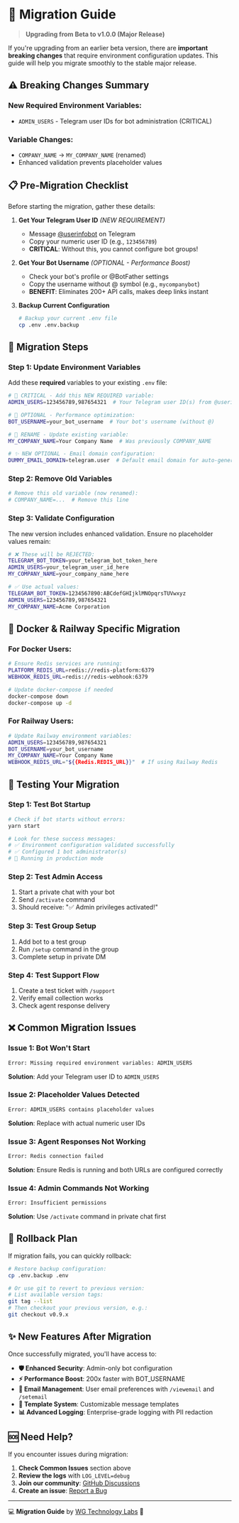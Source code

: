 # 🔄 Migration Guide

> **Upgrading from Beta to v1.0.0 (Major Release)**

If you're upgrading from an earlier beta version, there are **important breaking changes** that require environment configuration updates. This guide will help you migrate smoothly to the stable major release.

## ⚠️ Breaking Changes Summary

### **New Required Environment Variables:**

- `ADMIN_USERS` - Telegram user IDs for bot administration (CRITICAL)

### **Variable Changes:**

- `COMPANY_NAME` → `MY_COMPANY_NAME` (renamed)
- Enhanced validation prevents placeholder values

## 📋 Pre-Migration Checklist

Before starting the migration, gather these details:

1. **Get Your Telegram User ID** *(NEW REQUIREMENT)*
   - Message [@userinfobot](https://t.me/userinfobot) on Telegram
   - Copy your numeric user ID (e.g., `123456789`)
   - **CRITICAL**: Without this, you cannot configure bot groups!

2. **Get Your Bot Username** *(OPTIONAL - Performance Boost)*
   - Check your bot's profile or @BotFather settings
   - Copy the username without @ symbol (e.g., `mycompanybot`)
   - **BENEFIT**: Eliminates 200+ API calls, makes deep links instant

3. **Backup Current Configuration**

   ```bash
   # Backup your current .env file
   cp .env .env.backup
   ```

## 🚀 Migration Steps

### Step 1: Update Environment Variables

Add these **required** variables to your existing `.env` file:

```bash
# 🚨 CRITICAL - Add this NEW REQUIRED variable:
ADMIN_USERS=123456789,987654321  # Your Telegram user ID(s) from @userinfobot

# 🚀 OPTIONAL - Performance optimization:
BOT_USERNAME=your_bot_username  # Your bot's username (without @)

# 🔄 RENAME - Update existing variable:
MY_COMPANY_NAME=Your Company Name  # Was previously COMPANY_NAME

# ✨ NEW OPTIONAL - Email domain configuration:
DUMMY_EMAIL_DOMAIN=telegram.user  # Default email domain for auto-generated emails
```

### Step 2: Remove Old Variables

```bash
# Remove this old variable (now renamed):
# COMPANY_NAME=...  # Remove this line
```

### Step 3: Validate Configuration

The new version includes enhanced validation. Ensure no placeholder values remain:

```bash
# ❌ These will be REJECTED:
TELEGRAM_BOT_TOKEN=your_telegram_bot_token_here
ADMIN_USERS=your_telegram_user_id_here
MY_COMPANY_NAME=your_company_name_here

# ✅ Use actual values:
TELEGRAM_BOT_TOKEN=1234567890:ABCdefGHIjklMNOpqrsTUVwxyz
ADMIN_USERS=123456789,987654321
MY_COMPANY_NAME=Acme Corporation
```

## 🐳 Docker & Railway Specific Migration

### **For Docker Users:**

```bash
# Ensure Redis services are running:
PLATFORM_REDIS_URL=redis://redis-platform:6379
WEBHOOK_REDIS_URL=redis://redis-webhook:6379

# Update docker-compose if needed
docker-compose down
docker-compose up -d
```

### **For Railway Users:**

```bash
# Update Railway environment variables:
ADMIN_USERS=123456789,987654321
BOT_USERNAME=your_bot_username
MY_COMPANY_NAME=Your Company Name
WEBHOOK_REDIS_URL="${{Redis.REDIS_URL}}"  # If using Railway Redis
```

## 🧪 Testing Your Migration

### Step 1: Test Bot Startup

```bash
# Check if bot starts without errors:
yarn start

# Look for these success messages:
# ✅ Environment configuration validated successfully
# ✅ Configured 1 bot administrator(s)
# 🚀 Running in production mode
```

### Step 2: Test Admin Access

1. Start a private chat with your bot
2. Send `/activate` command
3. Should receive: "✅ Admin privileges activated!"

### Step 3: Test Group Setup

1. Add bot to a test group
2. Run `/setup` command in the group
3. Complete setup in private DM

### Step 4: Test Support Flow

1. Create a test ticket with `/support`
2. Verify email collection works
3. Check agent response delivery

## ❌ Common Migration Issues

### Issue 1: Bot Won't Start

```bash
Error: Missing required environment variables: ADMIN_USERS
```

**Solution**: Add your Telegram user ID to `ADMIN_USERS`

### Issue 2: Placeholder Values Detected

```bash
Error: ADMIN_USERS contains placeholder values
```

**Solution**: Replace with actual numeric user IDs

### Issue 3: Agent Responses Not Working

```bash
Error: Redis connection failed
```

**Solution**: Ensure Redis is running and both URLs are configured correctly

### Issue 4: Admin Commands Not Working

```bash
Error: Insufficient permissions
```

**Solution**: Use `/activate` command in private chat first

## 🔧 Rollback Plan

If migration fails, you can quickly rollback:

```bash
# Restore backup configuration:
cp .env.backup .env

# Or use git to revert to previous version:
# List available version tags:
git tag --list
# Then checkout your previous version, e.g.:
git checkout v0.9.x
```

## ✨ New Features After Migration

Once successfully migrated, you'll have access to:

- **🛡️ Enhanced Security**: Admin-only bot configuration
- **⚡ Performance Boost**: 200x faster with BOT_USERNAME
- **📧 Email Management**: User email preferences with `/viewemail` and `/setemail`
- **🎨 Template System**: Customizable message templates
- **📊 Advanced Logging**: Enterprise-grade logging with PII redaction

## 🆘 Need Help?

If you encounter issues during migration:

1. **Check Common Issues** section above
2. **Review the logs** with `LOG_LEVEL=debug`
3. **Join our community**: [GitHub Discussions](https://github.com/wgtechlabs/unthread-telegram-bot/discussions)
4. **Create an issue**: [Report a Bug](https://github.com/wgtechlabs/unthread-telegram-bot/issues/new/choose)

---

💻 **Migration Guide** by [WG Technology Labs](https://wgtechlabs.com) 🚀